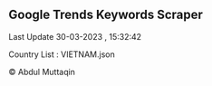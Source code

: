 

## Google Trends Keywords Scraper 
 
Last Update 30-03-2023 , 15:32:42

Country List :
VIETNAM.json



© Abdul Muttaqin 
